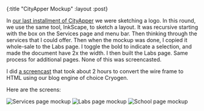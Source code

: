 {:title "CityApper Mockup"
 :layout :post}

In [our last installment of CityApper](/2018-12-21-logo-sketch-2) we were sketching a logo. In this round,
we use the same tool, InkScape, to sketch a layout. It was recursive starting
with the box on the Services page and menu bar. Then thinking through the 
services that I could offer. Then when the mockup was done, I copied it whole-sale
to the Labs page. I toggle the bold to indicate a selection, and made the
document have 2x the width. I then built the Labs page. Same process for
additional pages. None of this was screencasted.

I did [a screencast](https://www.twitch.tv/videos/364603229) that took about 2 hours to convert the wire frame to HTML
using our blog engine of choice Cryogen.

Here are the screens:

![Services page mockup](/img/2019-01-15-cityapper-mockup/cityapper-services.png)
![Labs page mockup](/img/2019-01-15-cityapper-mockup/cityapper-labs.png)
![School page mockup](/img/2019-01-15-cityapper-mockup/cityapper-school.png)
